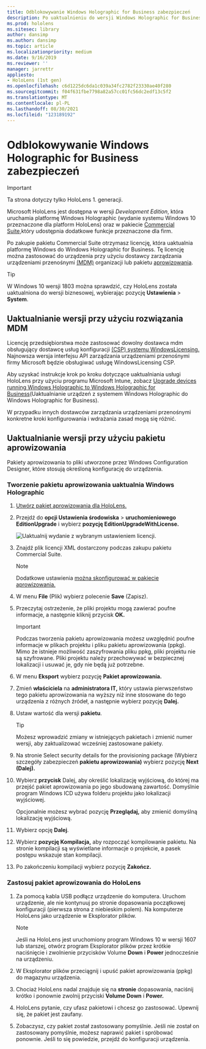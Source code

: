 ```yaml
---
title: Odblokowywanie Windows Holographic for Business zabezpieczeń
description: Po uaktualnieniu do wersji Windows Holographic for Business HoloLens dodatkowe funkcje, które są przeznaczone dla firm.
ms.prod: hololens
ms.sitesec: library
author: dansimp
ms.author: dansimp
ms.topic: article
ms.localizationpriority: medium
ms.date: 9/16/2019
ms.reviewer: ''
manager: jarrettr
appliesto:
- HoloLens (1st gen)
ms.openlocfilehash: c6d1225dc6da1c039a34fc2782f23330ae40f280
ms.sourcegitcommit: f04f631fbe7798a82a57cc01fc56dc2edf13c5f2
ms.translationtype: MT
ms.contentlocale: pl-PL
ms.lasthandoff: 08/30/2021
ms.locfileid: "123189192"
---
```

# <a name="unlock-windows-holographic-for-business-features"></a>Odblokowywanie Windows Holographic for Business zabezpieczeń

> [!IMPORTANT]
> Ta strona dotyczy tylko HoloLens 1. generacji.

Microsoft HoloLens jest dostępna w wersji *Development Edition*, która uruchamia platformę Windows Holographic (wydanie systemu Windows 10 przeznaczone dla platform HoloLens) oraz w pakiecie [Commercial Suite,](hololens-commercial-features.md)który udostępnia dodatkowe funkcje przeznaczone dla firm.

Po zakupie pakietu Commercial Suite otrzymasz licencję, która uaktualnia platformę Windows do Windows Holographic for Business. Tę licencję można zastosować do urządzenia przy użyciu dostawcy zarządzania urządzeniami przenośnymi [(MDM)](#edition-upgrade-by-using-mdm) organizacji lub pakietu [aprowizowania](#edition-upgrade-by-using-a-provisioning-package).

> [!TIP]
> W Windows 10 wersji 1803 można sprawdzić, czy HoloLens została uaktualniona do wersji biznesowej, wybierając pozycję **Ustawienia**  >  **System**.

## <a name="edition-upgrade-by-using-mdm"></a>Uaktualnianie wersji przy użyciu rozwiązania MDM

Licencję przedsiębiorstwa może zastosować dowolny dostawca mdm obsługujący dostawcę usług konfiguracji [(CSP) systemu WindowsLicensing.](https://msdn.microsoft.com/library/windows/hardware/dn904983.aspx) Najnowsza wersja interfejsu API zarządzania urządzeniami przenośnymi firmy Microsoft będzie obsługiwać usługę WindowsLicensing CSP.

Aby uzyskać instrukcje krok po kroku dotyczące uaktualniania usługi HoloLens przy użyciu programu Microsoft Intune, zobacz [Upgrade devices running Windows Holographic to Windows Holographic for Business](/intune/holographic-upgrade)(Uaktualnianie urządzeń z systemem Windows Holographic do Windows Holographic for Business).

 W przypadku innych dostawców zarządzania urządzeniami przenośnymi konkretne kroki konfigurowania i wdrażania zasad mogą się różnić.

## <a name="edition-upgrade-by-using-a-provisioning-package"></a>Uaktualnianie wersji przy użyciu pakietu aprowizowania

Pakiety aprowizowania to pliki utworzone przez Windows Configuration Designer, które stosują określoną konfigurację do urządzenia.

### <a name="create-a-provisioning-package-that-upgrades-the-windows-holographic-edition"></a>Tworzenie pakietu aprowizowania uaktualnia Windows Holographic

1. [Utwórz pakiet aprowizowania dla HoloLens.](hololens-provisioning.md)
1. Przejdź do **opcji Ustawienia środowiska**  >  **uruchomieniowego EditionUpgrade** i wybierz **pozycję EditionUpgradeWithLicense.**

    ![Uaktualnij wydanie z wybranym ustawieniem licencji.](images/icd1.png)

1. Znajdź plik licencji XML dostarczony podczas zakupu pakietu Commercial Suite.

    > [!NOTE]
    > Dodatkowe ustawienia [można skonfigurować w pakiecie aprowizowania.](hololens-provisioning.md)

1. W menu **File** (Plik) wybierz polecenie **Save** (Zapisz). 

1. Przeczytaj ostrzeżenie, że pliki projektu mogą zawierać poufne informacje, a następnie kliknij przycisk **OK.**

    > [!IMPORTANT]
    > Podczas tworzenia pakietu aprowizowania możesz uwzględnić poufne informacje w plikach projektu i pliku pakietu aprowizowania (ppkg). Mimo że istnieje możliwość zaszyfrowania pliku ppkg, pliki projektu nie są szyfrowane. Pliki projektu należy przechowywać w bezpiecznej lokalizacji i usuwać je, gdy nie będą już potrzebne.

1. W menu **Eksport** wybierz pozycję **Pakiet aprowizowania.**

1. Zmień **właściciela** na **administratora IT,** który ustawia pierwszeństwo tego pakietu aprowizowania na wyższy niż inne stosowane do tego urządzenia z różnych źródeł, a następnie wybierz pozycję **Dalej.**

1. Ustaw wartość dla wersji **pakietu**.

    > [!TIP]
    > Możesz wprowadzić zmiany w istniejących pakietach i zmienić numer wersji, aby zaktualizować wcześniej zastosowane pakiety.

1. Na stronie Select security details for the provisioning package (Wybierz szczegóły zabezpieczeń **pakietu aprowizowania)** wybierz pozycję **Next (Dalej).**

1. Wybierz **przycisk** Dalej, aby określić lokalizację wyjściową, do której ma przejść pakiet aprowizowania po jego sbudowaną zawartość. Domyślnie program Windows ICD używa folderu projektu jako lokalizacji wyjściowej.

    Opcjonalnie możesz wybrać pozycję **Przeglądaj,** aby zmienić domyślną lokalizację wyjściową.

1. Wybierz opcję **Dalej**.

1. Wybierz **pozycję Kompilacja,** aby rozpocząć kompilowanie pakietu. Na stronie kompilacji są wyświetlane informacje o projekcie, a pasek postępu wskazuje stan kompilacji.

1. Po zakończeniu kompilacji wybierz pozycję **Zakończ.**

### <a name="apply-the-provisioning-package-to-hololens"></a>Zastosuj pakiet aprowizowania do HoloLens

1. Za pomocą kabla USB podłącz urządzenie do komputera. Uruchom urządzenie, ale nie kontynuuj  po stronie dopasowania początkowej konfiguracji (pierwsza strona z niebieskim polem). Na komputerze HoloLens jako urządzenie w Eksplorator plików.

    > [!NOTE]
    > Jeśli na HoloLens jest uruchomiony program Windows 10 w wersji 1607 lub starszej, otwórz program Eksplorator plików przez krótkie naciśnięcie i zwolnienie przycisków Volume **Down** i **Power** jednocześnie na urządzeniu.

1. W Eksplorator plików przeciągnij i upuść pakiet aprowizowania (ppkg) do magazynu urządzenia.

1. Chociaż HoloLens nadal znajduje się na **stronie** dopasowania, naciśnij krótko i ponownie zwolnij przyciski **Volume Down** i **Power.**

1. HoloLens pytanie, czy ufasz pakietowi i chcesz go zastosować. Upewnij się, że pakiet jest zaufany.

1. Zobaczysz, czy pakiet został zastosowany pomyślnie. Jeśli nie został on zastosowany pomyślnie, możesz naprawić pakiet i spróbować ponownie. Jeśli to się powiedzie, przejdź do konfiguracji urządzenia.
